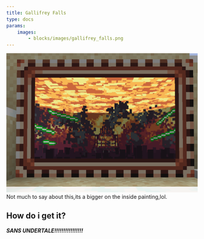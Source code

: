 ```yaml
---
title: Gallifrey Falls
type: docs
params:
    images:
        - blocks/images/gallifrey_falls.png
---
```



![Painting](images/gallifrey_falls.png)
Not much to say about this,its a bigger on the inside painting,lol.

## How do i get it?

***SANS UNDERTALE!!!!!!!!!!!!!!!!***
